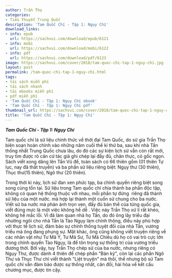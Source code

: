 ```yaml
---
author: Trần Thọ
categories:
- Tiểu Thuyết Trung Quốc
description: 'Tam Quốc Chí - Tập 1: Ngụy Chí'
download_links:
- info: epub
  url: https://sachvui.com/download/epub/6121
- info: mobi
  url: https://sachvui.com/download/mobi/6122
- info: pdf
  url: https://sachvui.com/download/pdf/6123
image: https://sachvui.com/cover/2018/tam-quoc-chi-tap-1-nguy-chi.jpg
layout: post
permalink: /tam-quoc-chi-tap-1-nguy-chi.html
tags:
- tải sách miễn phí
- tải sách nhanh
- tải ebooks miễn phí
- pdf miễn phí
- 'Tam Quốc Chí - Tập 1: Ngụy Chí ebook'
- 'Tam Quốc Chí - Tập 1: Ngụy Chí pdf'
thumbnail_url: https://sachvui.com/cover/2018/tam-quoc-chi-tap-1-nguy-chi.jpg
title: 'Tam Quốc Chí - Tập 1: Ngụy Chí'
---
```


 <div class="item-desc text-justify"> <p><em><strong>Tam Quốc Chí - Tập 1: Ngụy Chí</strong></em></p><p>Tam quốc chí là sử liệu chính thức về thời đại Tam Quốc, do sử gia Trần Thọ biên soạn hoàn chỉnh vào những năm cuối thế kỉ thứ ba, sau khi nhà Tần thống nhất Trung Quốc chưa lâu, do đó các sự kiện lịch sử vẫn còn rất mới, truy tìm được rõ căn cứ tác giả ghi chép lại đầy đủ, chân thực, có gốc ngọn. Sách viết xong dâng lên Tấn Vũ đế, toàn sách có 66 thiên gồm (01 thiên Tự lục, nay đã thất truyền) và ba phần sử liệu riêng biệt: Ngụy thư (30 thiên), Thục thư(15 thiên), Ngô thư (20 thiên).</p><p>Trong thời kì này, lịch sử đan xen phức tạp, ba chính quyền riêng biệt song song cùng tồn tại. Sử liệu trong Tam quốc chí chia thành ba phần độc tập, không có quan hệ thống thuộc với nhau, mỗi phần tự đứng  riêng đã thành sử liệu của một nước. mà hợp lại thành một cuốn sử chung cho ba nước. Viết sử ba nước mà phản ánh trọn vẹn, đầy đủ bản thể của từng quốc gia, viết đúng mực là một việc không hề dễ . Việc này Trần Thọ xử lí rất khéo, không hề mắc lỗi. Vì đã làm quan nhà họ Tấn, do đó ông lây triều đại nhường ngôi cho nhà Tấn là Tào Ngụy làm chính thông, điều này phù hợp với thực tế lịch sử, đảm bảo sự chính thống tuyệt đối của nhà Tấn, vương triều mà ông đang phụng sự. Mặt khác, ông cũng không viết truyện riêng về các nhân vật như Tư Mã Ý, Tư Mã Sư, Tư Mã Chiêu dù họ có vai trò cực lớn trong chính quyền Tào Ngụy, là để tôn trọng sự thống trị của vương triều đương thời. Bởi vậy, tuy Trần Thọ chép sử của ba nước, nhưng riêng có Ngụy Thư, được dành 4 thiên để chép phần "Bản kỷ", còn lại các phần Ngô Thư và Thục Thư chỉ viết thành "Liệt truyện" mà thôi, thế nhưng bộ sử Tam quốc chí vẫn đảm bảo được sự thống nhất, cân đối, hài hòa về kết cấu chương mục, được tin cậy.</p> </div>